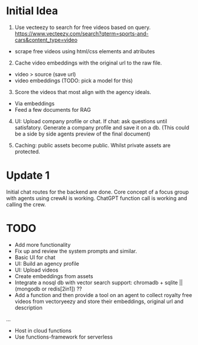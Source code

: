 # Initial Idea
1. Use vecteezy to search for free videos based on query. 
https://www.vecteezy.com/search?qterm=sports-and-cars&content_type=video
- scrape free videos using html/css elements and atributes

2. Cache video embeddings with the original url to the raw file.
- video > source (save url)
- video embeddings (TODO: pick a model for this)

3. Score the videos that most align with the agency ideals.
- Via embeddings
- Feed a few documents for RAG

4. UI: Upload company profile or chat. If chat: ask questions until satisfatory. Generate a company profile and save it on a db.
(This could be a side by side agents preview of the final document)

5. Caching: public assets become public. Whilst private assets are protected.

# Update 1
Initial chat routes for the backend are done.
Core concept of a focus group with agents using crewAI is working.
ChatGPT function call is working and calling the crew.

# TODO
- Add more functionality
- Fix up and review the system prompts and similar.
- Basic UI for chat
- UI: Build an agency profile
- UI: Upload videos
- Create embeddings from assets
- Integrate a nosql db with vector search support: chromadb + sqlite || (mongodb or redis[2in1]) ??
- Add a function and then provide a tool on an agent to collect royalty free videos from vectoryeezy and store their embeddings, original url and description

...

- Host in cloud functions
- Use functions-framework for serverless



